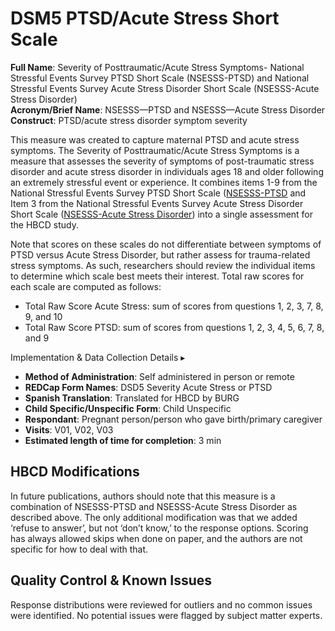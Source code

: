 # DSM5 PTSD/Acute Stress Short Scale
**Full Name**: Severity of Posttraumatic/Acute Stress Symptoms- National Stressful Events Survey PTSD Short Scale (NSESSS-PTSD) and National Stressful Events Survey Acute Stress Disorder Short Scale (NSESSS-Acute Stress Disorder)  
**Acronym/Brief Name**: NSESSS—PTSD and NSESSS—Acute Stress Disorder  
**Construct**: PTSD/acute stress disorder symptom severity  

This measure was created to capture maternal PTSD and acute stress symptoms. The Severity of Posttraumatic/Acute Stress Symptoms is a measure that assesses the severity of symptoms of post-traumatic stress disorder and acute stress disorder in individuals ages 18 and older following an extremely stressful event or experience. It combines items 1-9 from the National Stressful Events Survey PTSD Short Scale ([NSESSS-PTSD](https://www.psychiatry.org/File%20Library/Psychiatrists/Practice/DSM/APA_DSM5_Severity-of-Posttraumatic-Stress-Symptoms-Adult.pdf) and Item 3 from the National Stressful Events Survey Acute Stress Disorder Short Scale ([NSESSS-Acute Stress Disorder](https://www.psychiatry.org/File%20Library/Psychiatrists/Practice/DSM/APA_DSM5_Severity-of-Acute-Stress-Symptoms-Adult.pdf)) into a single assessment for the HBCD study. 

Note that scores on these scales do not differentiate between symptoms of PTSD versus Acute Stress Disorder, but rather assess for trauma-related stress symptoms. As such, researchers should review the individual items to determine which scale best meets their interest. Total raw scores for each scale are computed as follows:

- Total Raw Score Acute Stress: sum of scores from questions 1, 2, 3, 7, 8, 9, and 10
- Total Raw Score PTSD: sum of scores from questions 1, 2, 3, 4, 5, 6, 7, 8, and 9

<p>
<div id="notification-banner" class="notification-banner" onclick="toggleCollapse(this)">
    <span class="text">Implementation & Data Collection Details</span>
  <span class="notification-arrow">▸</span>
</div>
<div class="notification-collapsible-content">
    <ul>
        <li><b>Method of Administration</b>: Self administered in person or remote </li>
        <li><b>REDCap Form Names</b>: DSD5 Severity Acute Stress or PTSD </li>
        <li><b>Spanish Translation</b>: Translated for HBCD by BURG </li>
        <li><b>Child Specific/Unspecific Form</b>: Child Unspecific </li>
        <li><b>Respondant</b>: Pregnant person/person who gave birth/primary caregiver </li>
        <li><b>Visits</b>: V01, V02, V03 </li>
        <li><b>Estimated length of time for completion</b>: 3 min</li>
    </ul>
</div>
</p>


## HBCD Modifications
In future publications, authors should note that this measure is a combination of NSESSS-PTSD and NSESSS-Acute Stress Disorder as described above. The only additional modification was that we added ‘refuse to answer’, but not ‘don’t know,’ to the response options. Scoring has always allowed skips when done on paper, and the authors are not specific for how to deal with that.

## Quality Control & Known Issues 
Response distributions were reviewed for outliers and no common issues were identified. No potential issues were flagged by subject matter experts.